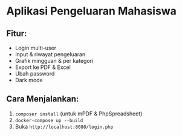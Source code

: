 # Aplikasi Pengeluaran Mahasiswa

## Fitur:
- Login multi-user
- Input & riwayat pengeluaran
- Grafik mingguan & per kategori
- Export ke PDF & Excel
- Ubah password
- Dark mode

## Cara Menjalankan:
1. `composer install` (untuk mPDF & PhpSpreadsheet)
2. `docker-compose up --build`
3. Buka `http://localhost:8080/login.php`
